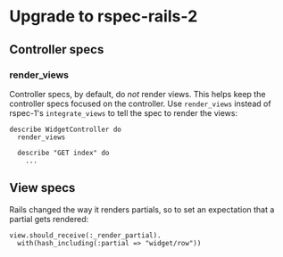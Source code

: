 # Upgrade to rspec-rails-2

## Controller specs

### render_views

Controller specs, by default, do _not_ render views. This helps keep the
controller specs focused on the controller. Use `render_views` instead of
rspec-1's `integrate_views` to tell the spec to render the views:

    describe WidgetController do
      render_views
      
      describe "GET index" do
        ...

## View specs

Rails changed the way it renders partials, so to set an expectation that a partial
gets rendered:

    view.should_receive(:_render_partial).
      with(hash_including(:partial => "widget/row"))

